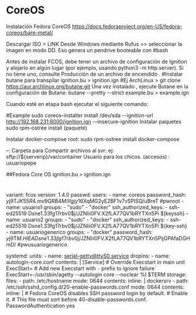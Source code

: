 # CoreOS
Instalación Fedora CoreOS
https://docs.fedoraproject.org/en-US/fedora-coreos/bare-metal/


Descargar ISO > LINK
Desde Windows mediante Rufus >> seleccionar la imagen en modo DD.
Eso genera un pendrive booteable con #bash

Antes de instalar FCOS, debe tener un archivo de configuración de Ignition y alojarlo en algún lugar (por ejemplo, usando python3 -m http.server). Si no tiene uno, consulte Producción de un archivo de encendido . 
#Instalar butane para transpilar ignition.bu > ignition.ign
#Ej ArchLinux > git clone https://aur.archlinux.org/butane.git
Una vez instalado , ejecute Butane en la configuración de Butane:
butane --pretty --strict example.bu > example.ign

Cuando esté en etapa bash ejecutar el siguiente comando:

#Example 
sudo coreos-installer install /dev/sda --ignition-url http://192.168.231:8000/ignition.ign -–insecure-ignition
Instalar paquetes sudo rpm-ostree install (paquete)

Instalar docker-compose 
root: sudo rpm-ostree install docker-compose

–: 
	Carpeta para Compartir archivos al svr:
	ej: sftp://${serverip}/var/container
	Usuario para los chicos. (accesos) : usuariopepe
	
##Fedora Core OS ignition.bu > ignition.ign
#
variant: fcos
version: 1.4.0
passwd:
  users:
    - name: coreos
      password_hash: $y$j9T$JK55R4.mv9QRB4M/IIgjy1$6XqMG2yE2BF1v7vSPISQ/uBreT
      #pwroot
    - name: usuario1
      groups:
        - "sudo"
        - "docker"
      ssh_authorized_keys:
        - ssh-ed25519 Dsne1.33fg17rbv0$j/JZNIii0FV.X2fLA77QV1bRYTXn5Pi $[keyssh}
    - name: usuario2
      groups:
        - "sudo"
        - "docker"
      ssh_authorized_keys:
        - ssh-ed25519 Dsne1.33fg17rbv0$j/JZNIii0FV.X2fLA77QV1bRYTXn5Pi ${key-ssh}
    - name: usuariogenerico
      groups:
        - "docker"
      password_hash: $y$j9T$M.HlEADsne1.33fg17rbv0$j/JZNIii0FV.X2fLA77QV1bRYTXn5PijGPAfaDGHmD/
      #pwusuariogenerico
      
systemd:
  units:
    - name: serial-getty@ttyS0.service
      dropins:
      - name: autologin-core.conf
        contents: |
          [Service]
          # Override Execstart in main unit
          ExecStart=
          # Add new Execstart with `-` prefix to ignore failure`
          ExecStart=-/usr/sbin/agetty --autologin core --noclear %I $TERM
storage:
  files:
    - path: /etc/hostname
      mode: 0644
      contents:
        inline: |
          dockersrv
    - path: /etc/ssh/sshd_config.d/20-enable-passwords.conf
      mode: 0644
      contents:
        inline: |
          # Fedora CoreOS disables SSH password login by default.
          # Enable it.
          # This file must sort before 40-disable-passwords.conf.
          PasswordAuthentication yes


